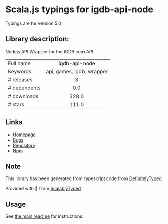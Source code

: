 
# Scala.js typings for igdb-api-node

Typings are for version 5.0

## Library description:
Nodejs API Wrapper for the IGDB.com API

|                    |                 |
| ------------------ | :-------------: |
| Full name          | igdb-api-node |
| Keywords           | api, games, igdb, wrapper |
| # releases         | 3 |
| # dependents       | 0.0 |
| # downloads        | 328.0 |
| # stars            | 111.0 |

## Links
- [Homepage](https://api-docs.igdb.com)
- [Bugs](https://twitch.uservoice.com/forums/929953-igdb?category_id=389365)
- [Repository](https://github.com/twitchtv/igdb-api-node)
- [Npm](https://www.npmjs.com/package/igdb-api-node)
    


## Note
This library has been generated from typescript code from [DefinitelyTyped](https://definitelytyped.org).

Provided with :purple_heart: from [ScalablyTyped](https://github.com/oyvindberg/ScalablyTyped)

## Usage
See [the main readme](../../readme.md) for instructions.


